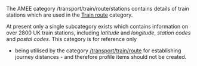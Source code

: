 The AMEE category /transport/train/route/stations contains details of
train stations which are used in the [Train route](Train_Route)
category.

At present only a single subcategory exists which contains information
on over 2800 UK train stations, including *latitude* and *longitude*,
*station codes* and *postal codes*. This category is for reference only
- being utilised by the category [/transport/train/route](Train_Route)
for establishing journey distances - and therefore profile items should
not be created.
